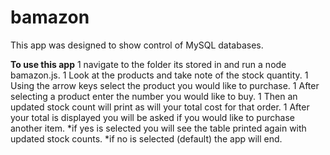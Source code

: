 # bamazon

This app was designed to show control of MySQL databases.

**To use this app**
1 navigate to the folder its stored in and run a node bamazon.js.
1 Look at the products and take note of the stock quantity.
1 Using the arrow keys select the product you would like to purchase.
1 After selecting a product enter the number you would like to buy.
1 Then an updated stock count will print as will your total cost for that order.
1 After your total is displayed you will be asked if you would like to purchase another item.
    *if yes is selected you will see the table printed again with updated stock counts.
    *if no is selected (default) the app will end.